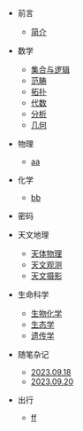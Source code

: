 - 前言
    - [简介](si/README.md)
    
- 数学
    - [集合与逻辑](si/Math/base.md)
    - [范畴](si/Math/111.md)
    - [拓扑](si/Math/func.md)
    - [代数](si/Math/object.md)
    - [分析](si/Math/111.md)
    - [几何](si/Math/222.md)
- 物理
    - [aa](si/Math/111.md)
- 化学
    - [bb](si/Math/222.md)
- 密码
- 天文地理
    - [天体物理](si/Math/111.md)
    - [天文观测](si/Math/222.md)
    - [天文摄影](si/Math/111.md)
- 生命科学
    - [生物化学](si/Python/base.md)
    - [生态学](si/Python/func.md)
    - [遗传学](si/Python/object.md)

- 随笔杂记
    - [2023.09.18](si/recap/230918.md)
    - [2023.09.20](si/recap/230920.md)
- 出行
    - [ff](si/Math/111.md)